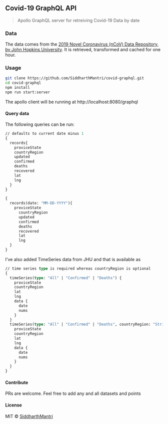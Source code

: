 ## Covid-19 GraphQL API

> Apollo GraphQL server for retreiving Covid-19 Data by date

### Data

The data comes from the [2019 Novel Coronavirus (nCoV) Data Repository,
by John Hopkins University](https://github.com/CSSEGISandData/2019-nCoV). It is retrieved, transformed and cached for one hour.

### Usage

```sh
git clone https://github.com/SiddharthMantri/covid-graphql.git
cd covid-graphql
npm install
npm run start:server
```

The apollo client will be running at http://localhost:8080/graphql

#### Query data

The following queries can be run:

```graphql
// defaults to current date minus 1
{
  records{
    proviceState
    countryRegion
    updated
    confirmed
    deaths
    recovered
    lat
    lng
  }
}

{
  records(date: "MM-DD-YYYY"){
    proviceState
      countryRegion
      updated
      confirmed
      deaths
      recovered
      lat
      lng
  }
}

```

I've also added TimeSeries data from JHU and that is available as

```graphql
// time series type is required whereas countryRegion is optional
{
  timeSeries(type: "All" | "Confirmed" | "Deaths") {
    proviceState
    countryRegion
    lat
    lng
    data {
      date
      nums
    }
  }
  timeSeries(type: "All" | "Confirmed" | "Deaths", countryRegion: "String") {
    proviceState
    countryRegion
    lat
    lng
    data {
      date
      nums
    }
  }
}
```

#### Contribute

PRs are welcome. Feel free to add any and all datasets and points

#### License

MIT © [SiddharthMantri](https://github.com/SiddharthMantri)
